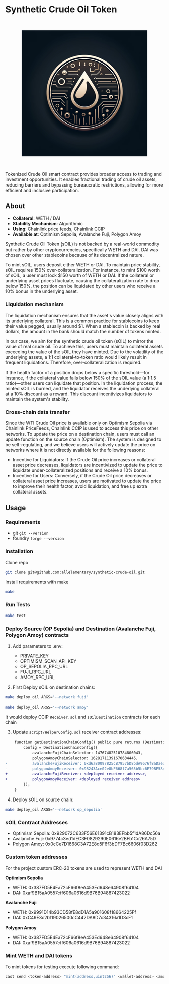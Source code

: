 # Synthetic Crude Oil Token

<br/>
<p align="center">
<img src="./sOil-icon.webp" width="400" alt="sOil-icon">
</p>
<br/>

Tokenized Crude Oil smart contract provides broader access to trading and investment opportunities. It enables fractional trading of crude oil assets, reducing barriers and bypassing bureaucratic restrictions, allowing for more efficient and inclusive participation.

## About

- **Collateral**: WETH / DAI
- **Stability Mechanism**: Algorithmic
- **Using**: Chainlink price feeds, Chainlink CCIP
- **Available at**: Optimism Sepolia, Avalanche Fuji, Polygon Amoy

Synthetic Crude Oil Token (sOIL) is not backed by a real-world commodity but rather by other cryptocurrencies, specifically WETH and DAI. DAI was chosen over other stablecoins because of its decentralized nature.

To mint sOIL, users deposit either WETH or DAI. To maintain price stability, sOIL requires 150% over-collateralization. For instance, to mint $100 worth of sOIL, a user must lock $150 worth of WETH or DAI. If the collateral or underlying asset prices fluctuate, causing the collateralization rate to drop below 150%, the position can be liquidated by other users who receive a 10% bonus in the underlying asset.

### Liquidation mechanism

The liquidation mechanism ensures that the asset's value closely aligns with its underlying collateral. This is a common practice for stablecoins to keep their value pegged, usually around $1. When a stablecoin is backed by real dollars, the amount in the bank should match the number of tokens minted.

In our case, we aim for the synthetic crude oil token (sOIL) to mirror the value of real crude oil. To achieve this, users must maintain collateral assets exceeding the value of the sOIL they have minted. Due to the volatility of the underlying assets, a 1:1 collateral-to-token ratio would likely result in frequent liquidations. Therefore, over-collateralization is required.

If the health factor of a position drops below a specific threshold—for instance, if the collateral value falls below 150% of the sOIL value (a 1:1.5 ratio)—other users can liquidate that position. In the liquidation process, the minted sOIL is burned, and the liquidator receives the underlying collateral at a 10% discount as a reward. This discount incentivizes liquidators to maintain the system's stability.

### Cross-chain data transfer

Since the WTI Crude Oil price is available only on Optimism Sepolia via Chainlink PriceFeeds, Chainlink CCIP is used to access this price on other networks. To update the price on a destination chain, users must call an update function on the source chain (Optimism). 
The system is designed to be self-regulating, and we believe users will actively update the price on networks where it is not directly available for the following reasons:

- Incentive for Liquidators: If the Crude Oil price increases or collateral asset price decreases, liquidators are incentivized to update the price to liquidate under-collateralized positions and receive a 10% bonus.
- Incentive for Users: Conversely, if the Crude Oil price decreases or collateral asset price increases, users are motivated to update the price to improve their health factor, avoid liquidation, and free up extra collateral assets.

## Usage

### Requirements

- git `git --version`
- foundry `forge --version`

### Installation

Clone repo

```bash
git clone git@github.com:allelementary/synthetic-crude-oil.git
```

Install requirements with make

```bash
make
```

### Run Tests

```bash
make test
```

### Deploy Source (OP Sepolia) and Destination (Avalanche Fuji, Polygon Amoy) contracts

1. Add parameters to .env:
   - PRIVATE_KEY
   - OPTIMISM_SCAN_API_KEY
   - OP_SEPOLIA_RPC_URL
   - FUJI_RPC_URL
   - AMOY_RPC_URL

2. First Deploy sOIL on destination chains:

```bash
make deploy_oil ARGS='--network fuji'

make deploy_oil ARGS='--network amoy'
```

It would deploy CCIP `Receiver.sol` and `sOilDestination` contracts for each chain

3. Update `script/HelperConfig.sol` receiver contract addresses:

```diff
    function getDestinationChainConfig() public pure returns (DestinationChainConfig memory config) {
        config = DestinationChainConfig({
            avalancheFujiChainSelector: 14767482510784806043,
            polygonAmoyChainSelector: 16281711391670634445,
-           avalancheFujiReceiver: 0xd6a80097825cB7957bD8bdA9676f8aDae35265BC,
-           polygonAmoyReceiver: 0x98243Ace02e8bF668f7a565b5bc6E79BF584a768
+           avalancheFujiReceiver: <deployed receiver address>,
+           polygonAmoyReceiver: <deployed receiver address>
        });
    }
```

4. Deploy sOIL on source chain:

```bash
make deploy_oil ARGS='--network op_sepolia'
```

### sOIL Contract Addresses

- Optimism Sepolia: 0x929072C633F56E61391cB183EFbb5f1dA86Dc56a
- Avalanche Fuji: 0x9774c3ed1dEC3F0829290E0616e2BFb1Cc26A75D
- Polygon Amoy: 0x0cCe7D1668C3A72E8d5F6f3bDF7Bc6606f03D262

### Custom token addresses

For the project custom ERC-20 tokens are used to represent WETH and DAI

**Optimism Sepolia**
- WETH: 0x387FD5E4Ea72cF66f8eA453Ed648e64908f64104
- DAI: 0xaf9B15aA0557cff606a0616d9B76B94887423022

**Avalanche Fuji**
- WETH: 0x9991D14b93CD58fE8dD1A5a901608f18664225Ff
- DAI: 0xC49E3c2b119026500cC442DA8D7c34316a1D3cF1

**Polygon Amoy**
- WETH: 0x387FD5E4Ea72cF66f8eA453Ed648e64908f64104
- DAI: 0xaf9B15aA0557cff606a0616d9B76B94887423022



### Mint WETH and DAI tokens

To mint tokens for testing execute following command:

```bash
cast send <token-address> "mint(address,uint256)" <wallet-address> <amount-in-wei> --private-key <private_key> --rpc-url <rpc_url>
```
